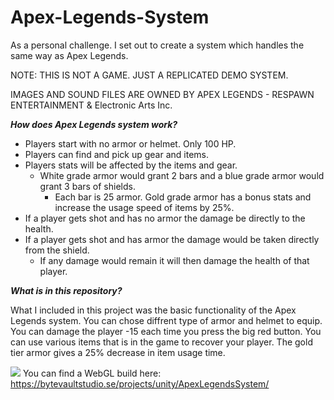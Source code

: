 # Apex-Legends-System 
As a personal challenge. I set out to create a system which handles the same way as Apex Legends.

 NOTE: THIS IS NOT A GAME. JUST A REPLICATED DEMO SYSTEM.
 
 IMAGES AND SOUND FILES ARE OWNED BY APEX LEGENDS - RESPAWN ENTERTAINMENT & Electronic Arts Inc.

 ***How does Apex Legends system work?***
- Players start with no armor or helmet. Only 100 HP.
- Players can find and pick up gear and items.
- Players stats will be affected by the items and gear.
  - White grade armor would grant 2 bars and a blue grade armor would grant 3 bars of shields.
    - Each bar is 25 armor. Gold grade armor has a bonus stats and increase the usage speed of items by 25%.
- If a player gets shot and has no armor the damage be directly to the health.
- If a player gets shot and has armor the damage would be taken directly from the shield.
  - If any damage would remain it will then damage the health of that player.
  
 ***What is in this repository?***
 
 What I included in this project was the basic functionality of the Apex Legends system.
 You can chose diffrent type of armor and helmet to equip.
 You can damage the player -15 each time you press the big red button.
 You can use various items that is in the game to recover your player.
 The gold tier armor gives a 25% decrease in item usage time.

![](https://i.gyazo.com/67efeed87c97a955704730018d8795be.jpg)
You can find a WebGL build here: https://bytevaultstudio.se/projects/unity/ApexLegendsSystem/
